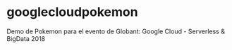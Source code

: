 # googlecloudpokemon
Demo de Pokemon para el evento de Globant: Google Cloud - Serverless & BigData 2018
